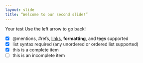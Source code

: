 ```yaml
---
layout: slide
title: “Welcome to our second slide!”
---
```

Your test
Use the left arrow to go back!
- [x] @mentions, #refs, [links](), **formatting**, and <del>tags</del> supported
- [x] list syntax required (any unordered or ordered list supported)
- [x] this is a complete item
- [ ] this is an incomplete item
